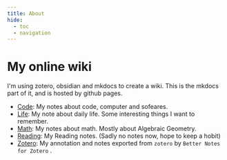 ```yaml
---
title: About
hide:
  - toc
  - navigation
---
```

# My online wiki
I'm using zotero, obsidian and mkdocs to create a wiki.
This is the mkdocs part of it, and is hosted by github pages.

<!-- - [About](/wiki/About/index): More details about this wiki. -->
- [Code](/wiki/code): My notes about code, computer and sofeares.
- [Life](/wiki/life): My note about daily life. Some interesting things I want to remember.
- [Math](/wiki/math): My notes about math. Mostly about Algebraic Geometry.
- [Reading](/wiki/reading): My Reading notes. (Sadly no notes now, hope to keep a hobit)
- [Zotero](/wiki/zotero): My annotation and notes exported from `zotero` by `Better Notes for Zotero` .
